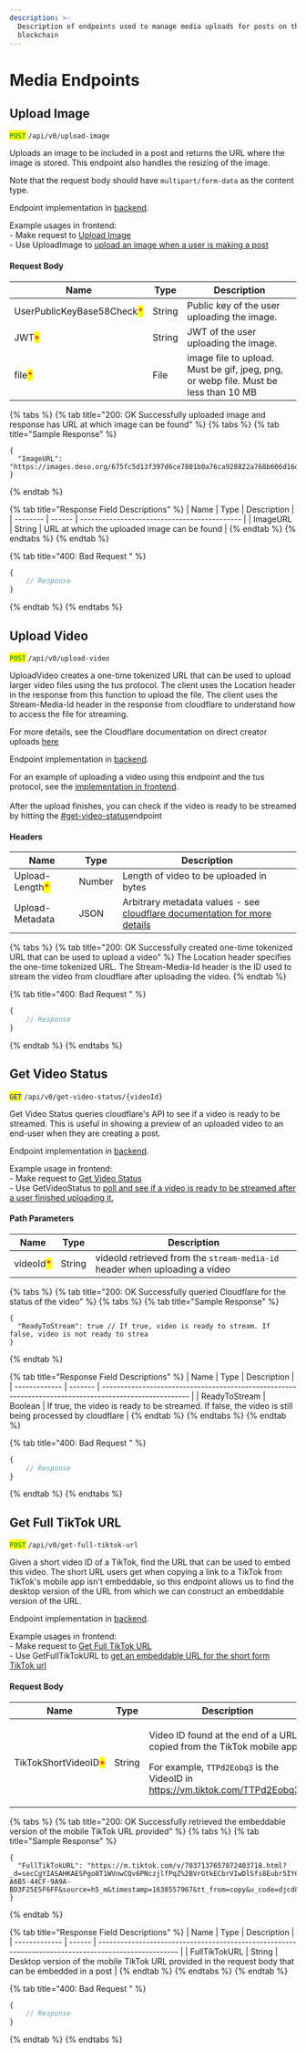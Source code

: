```yaml
---
description: >-
  Description of endpoints used to manage media uploads for posts on the DeSo
  blockchain
---
```


# Media Endpoints

## Upload Image

<mark style="color:green;">`POST`</mark> `/api/v0/upload-image`

Uploads an image to be included in a post and returns the URL where the image is stored. This endpoint also handles the resizing of the image.

Note that the request body should have `multipart/form-data` as the content type.

Endpoint implementation in [backend](https://github.com/deso-protocol/backend/blob/709cbfbc62cf3a0e6d56c393e555fc277c93fb76/routes/media.go#L111).

Example usages in frontend:\
&#x20; \- Make request to [Upload Image](https://github.com/deso-protocol/frontend/blob/e006beb72867f6d48a78adb1d126c66144a4298c/src/app/backend-api.service.ts#L825)\
&#x20; \- Use UploadImage to [upload an image when a user is making a post](https://github.com/deso-protocol/frontend/blob/e006beb72867f6d48a78adb1d126c66144a4298c/src/app/feed/feed-create-post/feed-create-post.component.ts#L279)

#### Request Body

| Name                                                       | Type   | Description                                                                         |
| ---------------------------------------------------------- | ------ | ----------------------------------------------------------------------------------- |
| UserPublicKeyBase58Check<mark style="color:red;">\*</mark> | String | Public key of the user uploading the image.                                         |
| JWT<mark style="color:red;">\*</mark>                      | String | JWT of the user uploading the image.                                                |
| file<mark style="color:red;">\*</mark>                     | File   | image file to upload. Must be gif, jpeg, png, or webp file. Must be less than 10 MB |

{% tabs %}
{% tab title="200: OK Successfully uploaded image and response has URL at which image can be found" %}
{% tabs %}
{% tab title="Sample Response" %}
```json5
{
  "ImageURL": "https://images.deso.org/675fc5d13f397d6ce7801b0a76ca928822a768b606d16df1eb015b2e84ed81e5.gif"
}
```
{% endtab %}

{% tab title="Response Field Descriptions" %}
| Name     | Type   | Description                                  |
| -------- | ------ | -------------------------------------------- |
| ImageURL | String | URL at which the uploaded image can be found |
{% endtab %}
{% endtabs %}
{% endtab %}

{% tab title="400: Bad Request " %}
```javascript
{
    // Response
}
```
{% endtab %}
{% endtabs %}

## Upload Video

<mark style="color:green;">`POST`</mark> `/api/v0/upload-video`

UploadVideo creates a one-time tokenized URL that can be used to upload larger video files using the tus protocol. The client uses the Location header in the response from this function to upload the file. The client uses the Stream-Media-Id header in the response from cloudflare to understand how to access the file for streaming.&#x20;

For more details, see the Cloudflare documentation on direct creator uploads [here](https://developers.cloudflare.com/stream/uploading-videos/direct-creator-uploads#using-tus-recommended-for-videos-over-200mb)

Endpoint implementation in [backend](https://github.com/deso-protocol/backend/blob/709cbfbc62cf3a0e6d56c393e555fc277c93fb76/routes/media.go#L306).

For an example of uploading a video using this endpoint and the tus protocol, see the [implementation in frontend](https://github.com/deso-protocol/frontend/blob/e006beb72867f6d48a78adb1d126c66144a4298c/src/app/feed/feed-create-post/feed-create-post.component.ts#L291).\
\
After the upload finishes, you can check if the video is ready to be streamed by hitting the [#get-video-status](media-endpoints.md#get-video-status "mention")endpoint

#### Headers

| Name                                            | Type   | Description                                                                                                                                                                                   |
| ----------------------------------------------- | ------ | --------------------------------------------------------------------------------------------------------------------------------------------------------------------------------------------- |
| Upload-Length<mark style="color:red;">\*</mark> | Number | Length of video to be uploaded in bytes                                                                                                                                                       |
| Upload-Metadata                                 | JSON   | Arbitrary metadata values - see [cloudflare documentation for more details](https://developers.cloudflare.com/stream/uploading-videos/upload-video-file#supported-options-in-upload-metadata) |

{% tabs %}
{% tab title="200: OK Successfully created one-time tokenized URL that can be used to upload a video" %}
The Location header specifies the one-time tokenized URL. The Stream-Media-Id header is the ID used to stream the video from cloudflare after uploading the video.
{% endtab %}

{% tab title="400: Bad Request " %}
```javascript
{
    // Response
}
```
{% endtab %}
{% endtabs %}

## Get Video Status

<mark style="color:blue;">`GET`</mark> `/api/v0/get-video-status/{videoId}`

Get Video Status queries cloudflare's API to see if a video is ready to be streamed. This is useful in showing a preview of an uploaded video to an end-user when they are creating a post.

Endpoint implementation in [backend](https://github.com/deso-protocol/backend/blob/709cbfbc62cf3a0e6d56c393e555fc277c93fb76/routes/media.go#L372).

Example usage in frontend:\
&#x20; \- Make request to [Get Video Status](https://github.com/deso-protocol/frontend/blob/e006beb72867f6d48a78adb1d126c66144a4298c/src/app/backend-api.service.ts#L2228)\
&#x20; \- Use GetVideoStatus to [poll and see if a video is ready to be streamed after a user finished uploading it.](https://github.com/deso-protocol/frontend/blob/e006beb72867f6d48a78adb1d126c66144a4298c/src/lib/services/stream/cloudflare-stream-service.ts#L31)

#### Path Parameters

| Name                                      | Type   | Description                                                                |
| ----------------------------------------- | ------ | -------------------------------------------------------------------------- |
| videoId<mark style="color:red;">\*</mark> | String | videoId retrieved from the `stream-media-id` header when uploading a video |

{% tabs %}
{% tab title="200: OK Successfully queried Cloudflare for the status of the video" %}
{% tabs %}
{% tab title="Sample Response" %}
```json5
{
  "ReadyToStream": true // If true, video is ready to stream. If false, video is not ready to strea
}
```
{% endtab %}

{% tab title="Response Field Descriptions" %}
| Name          | Type    | Description                                                                                            |
| ------------- | ------- | ------------------------------------------------------------------------------------------------------ |
| ReadyToStream | Boolean | If true, the video is ready to be streamed. If false, the video is still being processed by cloudflare |
{% endtab %}
{% endtabs %}
{% endtab %}

{% tab title="400: Bad Request " %}
```javascript
{
    // Response
}
```
{% endtab %}
{% endtabs %}

## Get Full TikTok URL

<mark style="color:green;">`POST`</mark> `/api/v0/get-full-tiktok-url`

Given a short video ID of a TikTok, find the URL that can be used to embed this video. The short URL users get when copying a link to a TikTok from TikTok's mobile app isn't embeddable, so this endpoint allows us to find the desktop version of the URL from which we can construct an embeddable version of the URL.

Endpoint implementation in [backend](https://github.com/deso-protocol/backend/blob/709cbfbc62cf3a0e6d56c393e555fc277c93fb76/routes/media.go#L244).

Example usages in frontend:\
&#x20; \- Make request to [Get Full TikTok URL](https://github.com/deso-protocol/frontend/blob/e006beb72867f6d48a78adb1d126c66144a4298c/src/app/backend-api.service.ts#L1962)\
&#x20; \- Use GetFullTikTokURL to [get an embeddable URL for the short form TikTok url](https://github.com/deso-protocol/frontend/blob/e006beb72867f6d48a78adb1d126c66144a4298c/src/lib/services/embed-url-parser-service/embed-url-parser-service.ts#L147)

#### Request Body

| Name                                                 | Type   | Description                                                                                                                                                                          |
| ---------------------------------------------------- | ------ | ------------------------------------------------------------------------------------------------------------------------------------------------------------------------------------ |
| TikTokShortVideoID<mark style="color:red;">\*</mark> | String | <p>Video ID found at the end of a URL copied from the TikTok mobile app. </p><p></p><p>For example, <code>TTPd2Eobq3</code> is the VideoID in https://vm.tiktok.com/TTPd2Eobq3/`</p> |

{% tabs %}
{% tab title="200: OK Successfully retrieved the embeddable version of the mobile TikTok URL provided" %}
{% tabs %}
{% tab title="Sample Response" %}
```json5
{
  "FullTikTokURL": "https://m.tiktok.com/v/7037137657872403718.html?_d=secCgYIASAHKAESPgo8T1WVnwCQv6PNczjlfPqZ%2BVrGtkECbrVIwDlSfs8Eubr5IYCCt7sen3HRJwDN44tt0IeLho5JoaUMWgAnGgA%3D&checksum=be13618b6e8d0eacdf95a8abd952ca14e997a5af0126908fb195dca7ab5082d5&language=en&preview_pb=0&sec_user_id=MS4wLjABAAAACRLophxm1bvJ6oYFi4m52AIzepq8Naslxs3ATZs1YCLXomDfhhDOvxsW9DemYFYU&share_app_id=1233&share_item_id=7037137657872403718&share_link_id=2E462ECA-A6B5-44CF-9A9A-BD3F25E5F6FF&source=h5_m&timestamp=1638557967&tt_from=copy&u_code=djcd82ge94k75m&user_id=6980837453575472134&utm_campaign=client_share&utm_medium=ios&utm_source=copy"
}
```
{% endtab %}

{% tab title="Response Field Descriptions" %}
| Name          | Type   | Description                                                                                          |
| ------------- | ------ | ---------------------------------------------------------------------------------------------------- |
| FullTikTokURL | String | Desktop version of the mobile TikTok URL provided in the request body that can be embedded in a post |
{% endtab %}
{% endtabs %}
{% endtab %}

{% tab title="400: Bad Request " %}
```javascript
{
    // Response
}
```
{% endtab %}
{% endtabs %}
